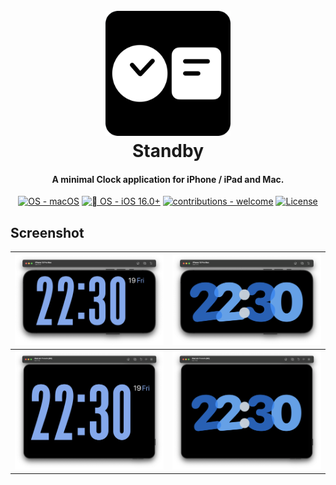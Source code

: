 

<h1 align="center">
  <br>
  <a href="https://github.com/Fu-XDU/StandBy"><img src="https://github.com/Fu-XDU/StandBy/blob/main/StandBy/Assets.xcassets/AppIcon.appiconset/Icon1024.png?raw=true" alt="standby" width="200"></a>
  <br>
Standby
  <br>
</h1>


<h4 align="center">A minimal Clock application for iPhone / iPad and Mac</a>.</h4>

<p align="center">
<a href="https://www.apple.com/macos/" title="Go to Apple homepage"><img src="https://img.shields.io/badge/OS-macOS-blue?logo=apple&logoColor=white" alt="OS - macOS"></a>
  </a>
<a href="https://"><img src="https://img.shields.io/badge/%EF%A3%BF_OS-iOS_16.0%2B-2ea44f" alt=" OS - iOS 16.0+"></a>
<a href="/CONTRIBUTING.md" title="Go to contributions doc"><img src="https://img.shields.io/badge/contributions-welcome-blue" alt="contributions - welcome"></a>
 <a href="#license"><img src="https://img.shields.io/badge/License-Apache%202.0-blue.svg" alt="License"></a>
</p>

## Screenshot

| ![Numerical_iPhone_15_Pro_Max](Screenshot/Numerical_iPhone_15_Pro_Max.png) | ![Float_iPhone_15_Pro_Max](Screenshot/Float_iPhone_15_Pro_Max.png) |
| ------------------------------------------------------------ | ------------------------------------------------------------ |
| ![Numerical_iPad_Air_11-inch](Screenshot/Numerical_iPad_Air_11-inch.png) | ![Float_iPad_Air_11-inch](Screenshot/Float_iPad_Air_11-inch.png) |